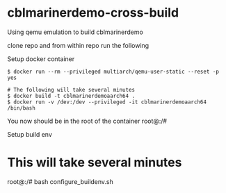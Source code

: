 # cblmarinerdemo-cross-build
Using qemu emulation to build cblmarinerdemo

clone repo and from within repo run the following

Setup docker container
```
$ docker run --rm --privileged multiarch/qemu-user-static --reset -p yes
```
```
# The following will take several minutes
$ docker build -t cblmarinerdemoaarch64 .
$ docker run -v /dev:/dev --privileged -it cblmarinerdemoaarch64 /bin/bash
```
You now should be in the root of the container
root@<container-id>:/#

Setup build env 
# This will take several minutes
root@<container-id>:/# bash configure_buildenv.sh
